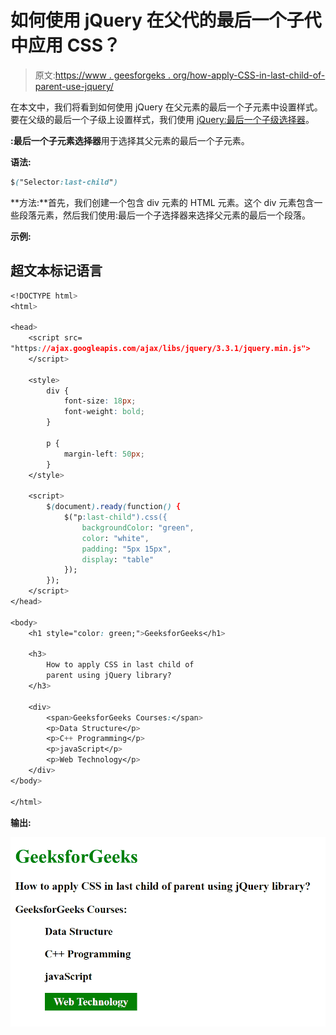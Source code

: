 # 如何使用 jQuery 在父代的最后一个子代中应用 CSS？

> 原文:[https://www . geesforgeks . org/how-apply-CSS-in-last-child-of-parent-use-jquery/](https://www.geeksforgeeks.org/how-to-apply-css-in-last-child-of-parent-using-jquery/)

在本文中，我们将看到如何使用 jQuery 在父元素的最后一个子元素中设置样式。要在父级的最后一个子级上设置样式，我们使用 [jQuery:最后一个子级选择器](https://www.geeksforgeeks.org/jquery-last-child-selector/)。

**:最后一个子元素选择器**用于选择其父元素的最后一个子元素。

**语法:**

```css
$("Selector:last-child")
```

**方法:**首先，我们创建一个包含 div 元素的 HTML 元素。这个 div 元素包含一些段落元素，然后我们使用:最后一个子选择器来选择父元素的最后一个段落。

**示例:**

## 超文本标记语言

```css
<!DOCTYPE html>
<html>

<head>
    <script src=
"https://ajax.googleapis.com/ajax/libs/jquery/3.3.1/jquery.min.js">
    </script>

    <style>
        div {
            font-size: 18px;
            font-weight: bold;
        }

        p {
            margin-left: 50px;
        }
    </style>

    <script>
        $(document).ready(function() {
            $("p:last-child").css({
                backgroundColor: "green",
                color: "white",
                padding: "5px 15px",
                display: "table"
            });
        });
    </script>
</head>

<body>
    <h1 style="color: green;">GeeksforGeeks</h1>

    <h3>
        How to apply CSS in last child of 
        parent using jQuery library?
    </h3>

    <div>
        <span>GeeksforGeeks Courses:</span>
        <p>Data Structure</p>
        <p>C++ Programming</p>
        <p>javaScript</p>
        <p>Web Technology</p>
    </div>
</body>

</html>
```

**输出:**

![](img/57051aa4749de1248483dadef7edf7c5.png)